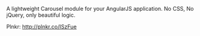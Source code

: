 A lightweight Carousel module for your AngularJS application.
No CSS, No jQuery, only beautiful logic.

Plnkr:  http://plnkr.co/ISzFue